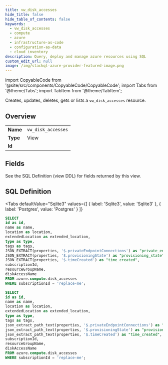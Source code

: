 ```yaml
--- 
title: vw_disk_accesses
hide_title: false
hide_table_of_contents: false
keywords:
  - vw_disk_accesses
  - compute
  - azure
  - infrastructure-as-code
  - configuration-as-data
  - cloud inventory
description: Query, deploy and manage azure resources using SQL
custom_edit_url: null
image: /img/stackql-azure-provider-featured-image.png
---
```


import CopyableCode from '@site/src/components/CopyableCode/CopyableCode';
import Tabs from '@theme/Tabs';
import TabItem from '@theme/TabItem';

Creates, updates, deletes, gets or lists a <code>vw_disk_accesses</code> resource.

## Overview
<table><tbody>
<tr><td><b>Name</b></td><td><code>vw_disk_accesses</code></td></tr>
<tr><td><b>Type</b></td><td>View</td></tr>
<tr><td><b>Id</b></td><td><CopyableCode code="azure.compute.vw_disk_accesses" /></td></tr>
</tbody></table>

## Fields

See the SQL Definition (view DDL) for fields returned by this view.

## SQL Definition

<Tabs
defaultValue="Sqlite3"
values={[
{ label: 'Sqlite3', value: 'Sqlite3' },
{ label: 'Postgres', value: 'Postgres' }
]}
>
<TabItem value="Sqlite3">

```sql
SELECT
id as id,
name as name,
location as location,
extendedLocation as extended_location,
type as type,
tags as tags,
JSON_EXTRACT(properties, '$.privateEndpointConnections') as "private_endpoint_connections",
JSON_EXTRACT(properties, '$.provisioningState') as "provisioning_state",
JSON_EXTRACT(properties, '$.timeCreated') as "time_created",
subscriptionId,
resourceGroupName,
diskAccessName
FROM azure.compute.disk_accesses
WHERE subscriptionId = 'replace-me';
```

</TabItem>
<TabItem value="Postgres">

```sql
SELECT
id as id,
name as name,
location as location,
extendedLocation as extended_location,
type as type,
tags as tags,
json_extract_path_text(properties, '$.privateEndpointConnections') as "private_endpoint_connections",
json_extract_path_text(properties, '$.provisioningState') as "provisioning_state",
json_extract_path_text(properties, '$.timeCreated') as "time_created",
subscriptionId,
resourceGroupName,
diskAccessName
FROM azure.compute.disk_accesses
WHERE subscriptionId = 'replace-me';
```

</TabItem>
</Tabs>
